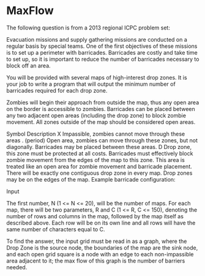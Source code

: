 MaxFlow
=======

The following question is from a 2013 regional ICPC problem set:

Evacuation missions and supply gathering missions are conducted on a regular basis by special teams. One of the first objectives of these missions is to set up a perimeter with barricades. Barricades are costly and take time to set up, so it is important to reduce the number of barricades necessary to block off an area.

You will be provided with several maps of high-interest drop zones. It is your job to write a program that will output the minimum number of barricades required for each drop zone.

Zombies will begin their approach from outside the map, thus any open area on the border is accessible to zombies. Barricades can be placed between any two adjacent open areas (including the drop zone) to block zombie movement. All zones outside of the map should be considered open areas.

Symbol  Description
X   Impassible, zombies cannot move through these areas
. (period)  Open area, zombies can move through these zones, but not diagonally. Barricades may be placed between these areas.
D   Drop zone, this zone must be protected at all costs. Barricades must effectively block zombie movement from the edges of the map to this zone. This area is treated like an open area for zombie movement and barricade placement. There will be exactly one contiguous drop zone in every map. Drop zones may be on the edges of the map.
Example barricade configuration:

Input

The first number, N (1 <= N <= 20), will be the number of maps. For each map, there will be two parameters, R and C (1 <= R, C <= 150), denoting the number of rows and columns in the map, followed by the map itself as described above. Each row will be on its own line and all rows will have the same number of characters equal to C.

To find the answer, the input grid must be read in as a graph, where the Drop Zone is the source node, the boundaries of the map are the sink node, and each open grid square is a node with an edge to each non-impassible area adjacent to it; the max flow of this graph is the number of barriers needed.
